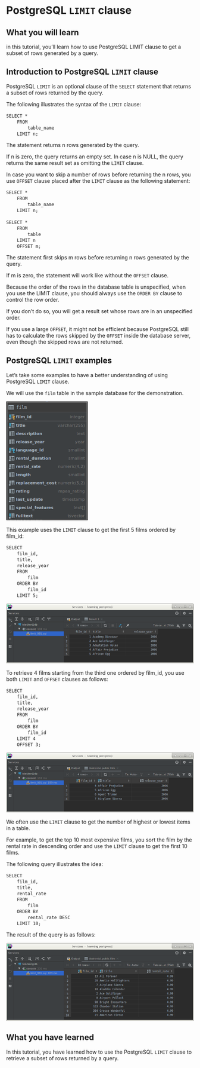 # PostgreSQL `LIMIT` clause

## What you will learn

in this tutorial, you’ll learn how to use PostgreSQL LIMIT clause to get a subset of rows generated by a query.

## Introduction to PostgreSQL `LIMIT` clause

PostgreSQL `LIMIT` is an optional clause of the `SELECT` statement that returns a subset of rows returned by the query.

The following illustrates the syntax of the `LIMIT` clause:

    SELECT *
        FROM
            table_name
        LIMIT n;
        
The statement returns n rows generated by the query. 

If n is zero, the query returns an empty set. In case n is NULL, the query returns the same result set as omitting the 
`LIMIT` clause.

In case you want to skip a number of rows before returning the n rows, you use `OFFSET` clause placed after the `LIMIT` 
clause as the following statement:

    SELECT *
        FROM
            table_name
        LIMIT n;
    
    SELECT *
        FROM
            table
        LIMIT n
        OFFSET m;
        
The statement first skips m rows before returning n rows generated by the query. 

If m is zero, the statement will work like without the `OFFSET` clause.

Because the order of the rows in the database table is unspecified, when you use the LIMIT clause, you should always 
use the `ORDER BY` clause to control the row order. 

If you don’t do so, you will get a result set whose rows are in an unspecified order.

If you use a large `OFFSET`, it might not be efficient because PostgreSQL still has to calculate the rows skipped by 
the `OFFSET` inside the database server, even though the skipped rows are not returned.

## PostgreSQL `LIMIT` examples

Let’s take some examples to have a better understanding of using PostgreSQL `LIMIT` clause. 

We will use the `film` table in the sample database for the demonstration.

![Film table](../images/film.png)

This example uses the `LIMIT` clause to get the first 5 films ordered by film_id:

    SELECT
        film_id,
        title,
        release_year
        FROM
            film
        ORDER BY
            film_id
        LIMIT 5;
        
![Limit 001](../images/limit_001.png)

To retrieve 4 films starting from the third one ordered by film_id, you use both `LIMIT` and `OFFSET` clauses as 
follows:

    SELECT
        film_id,
        title,
        release_year
        FROM
            film
        ORDER BY
            film_id
        LIMIT 4
        OFFSET 3;
        
![Limit 002](../images/limit_002.png)

We often use the `LIMIT` clause to get the number of highest or lowest items in a table. 

For example, to get the top 10 most expensive films, you sort the film by the rental rate in descending order and use 
the `LIMIT` clause to get the first 10 films. 

The following query illustrates the idea:

    SELECT
        film_id,
        title,
        rental_rate
        FROM
            film
        ORDER BY
            rental_rate DESC
        LIMIT 10;
        
The result of the query is as follows:

![Limit 003](../images/limit_003.png)

## What you have learned

In this tutorial, you have learned how to use the PostgreSQL `LIMIT` clause to retrieve a subset of rows returned by a 
query.